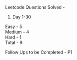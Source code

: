 Leetcode Questions Solved -

1. Day 1-30

Easy - 5 <br/>
Medium - 4 <br/>
Hard - 1 <br/>
Total - 9

Follow Ups to be Completed - P1

